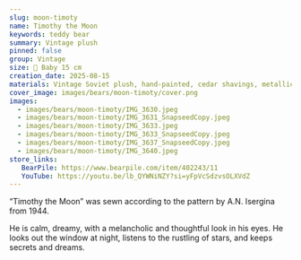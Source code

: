 ```yaml
---
slug: moon-timoty
name: Timothy the Moon
keywords: teddy bear
summary: Vintage plush
pinned: false
group: Vintage
size: 🐻 Baby 15 cm
creation_date: 2025-08-15
materials: Vintage Soviet plush, hand-painted, cedar shavings, metallic granulate
cover_image: images/bears/moon-timoty/cover.png
images:
  - images/bears/moon-timoty/IMG_3630.jpeg
  - images/bears/moon-timoty/IMG_3631_SnapseedCopy.jpeg
  - images/bears/moon-timoty/IMG_3633.jpeg
  - images/bears/moon-timoty/IMG_3633_SnapseedCopy.jpeg
  - images/bears/moon-timoty/IMG_3637_SnapseedCopy.jpeg
  - images/bears/moon-timoty/IMG_3640.jpeg
store_links:
   BearPile: https://www.bearpile.com/item/402243/11
   YouTube: https://youtu.be/lb_QYWNiNZY?si=yFpVcSdzvsOLXVdZ
---
```


“Timothy the Moon” was sewn according to the pattern by A.N. Isergina from 1944.

He is calm, dreamy, with a melancholic and thoughtful look in his eyes.
He looks out the window at night, listens to the rustling of stars, and keeps secrets and dreams.
